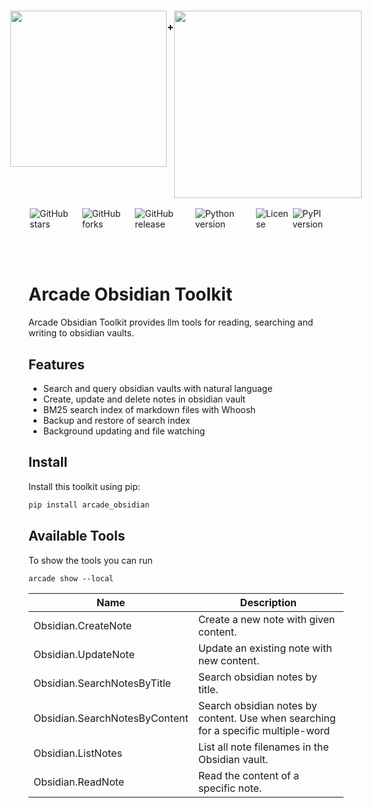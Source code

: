 <!-- A placeholder for a toolkit logo or cover image. Remove or replace with your own. -->
<h3 align="center">
  <div style="display: flex; justify-content: center;">
  <img
    src="https://docs.arcade.dev/images/logo/arcade-logo.png"
    style="width: 250px;"
  >
  <p>+</p>
  <img
    src="https://images.ctfassets.net/wjg1udsw901v/78Ws2s56LgCLoxkx3Xdcsl/083d00cd84eeec428087bbab65ae3580/obsidian-logo.png"
    style="width: 300px;"
  >
  </div>

</h3>
<!-- Add or remove badges as needed. For example, a GitHub star/fork badge or version badges. -->
<p align="center">
  <div style="display: flex; justify-content: center;">
    <img src="https://img.shields.io/github/stars/spartee/arcade_obsidian" alt="GitHub stars" style="margin: 0 2px;">
    <img src="https://img.shields.io/github/forks/spartee/arcade_obsidian" alt="GitHub forks" style="margin: 0 2px;">
    <img src="https://img.shields.io/github/v/release/spartee/arcade_obsidian" alt="GitHub release" style="margin: 0 2px;">
    <img src="https://img.shields.io/badge/python-3.10+-blue.svg" alt="Python version" style="margin: 0 2px;">
    <img src="https://img.shields.io/badge/license-MIT-green.svg" alt="License" style="margin: 0 2px;">
    <img src="https://img.shields.io/pypi/v/arcade_obsidian" alt="PyPI version" style="margin: 0 2px;">
  </div>
</p>
<br>
<br>

# Arcade Obsidian Toolkit

Arcade Obsidian Toolkit provides llm tools for reading, searching and writing to obsidian vaults.

## Features

- Search and query obsidian vaults with natural language
- Create, update and delete notes in obsidian vault
- BM25 search index of markdown files with Whoosh
- Backup and restore of search index
- Background updating and file watching

## Install

Install this toolkit using pip:

```bash
pip install arcade_obsidian
```

## Available Tools

To show the tools you can run

```
arcade show --local
```

| Name | Description |
| --- | --- |
| Obsidian.CreateNote | Create a new note with given content. |
| Obsidian.UpdateNote | Update an existing note with new content. |
| Obsidian.SearchNotesByTitle | Search obsidian notes by title. |
| Obsidian.SearchNotesByContent | Search obsidian notes by content. Use when searching for a specific multiple-word |
| Obsidian.ListNotes | List all note filenames in the Obsidian vault. |
| Obsidian.ReadNote | Read the content of a specific note. |

